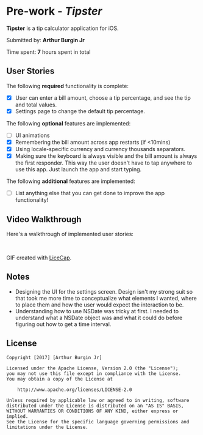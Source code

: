 # Pre-work - *Tipster*

**Tipster** is a tip calculator application for iOS.

Submitted by: **Arthur Burgin Jr**

Time spent: **7** hours spent in total

## User Stories

The following **required** functionality is complete:

* [X] User can enter a bill amount, choose a tip percentage, and see the tip and total values.
* [X] Settings page to change the default tip percentage.

The following **optional** features are implemented:
* [ ] UI animations
* [X] Remembering the bill amount across app restarts (if <10mins)
* [X] Using locale-specific currency and currency thousands separators.
* [X] Making sure the keyboard is always visible and the bill amount is always the first responder. This way the user doesn't have to tap anywhere to use this app. Just launch the app and start typing.

The following **additional** features are implemented:

- [ ] List anything else that you can get done to improve the app functionality!

## Video Walkthrough 

Here's a walkthrough of implemented user stories:

<img src='http://i.imgur.com/FBpgnbc.gif' title='Video Walkthrough' width='' alt='' />
<img src='http://i.imgur.com/PtiyLfX.gif' title='Video Walkthrough2' width='' alt='' />


GIF created with [LiceCap](http://www.cockos.com/licecap/).

## Notes

* Designing the UI for the settings screen. Design isn't my strong suit so that took me more time to conceptualize what elements I wanted, where to place them and how the user would expect the interaction to be.
* Understanding how to use NSDate was tricky at first. I needed to understand what a NSDate object was and what it could do before figuring out how to get a time interval.

## License

    Copyright [2017] [Arthur Burgin Jr]

    Licensed under the Apache License, Version 2.0 (the "License");
    you may not use this file except in compliance with the License.
    You may obtain a copy of the License at

        http://www.apache.org/licenses/LICENSE-2.0

    Unless required by applicable law or agreed to in writing, software
    distributed under the License is distributed on an "AS IS" BASIS,
    WITHOUT WARRANTIES OR CONDITIONS OF ANY KIND, either express or implied.
    See the License for the specific language governing permissions and
    limitations under the License.
